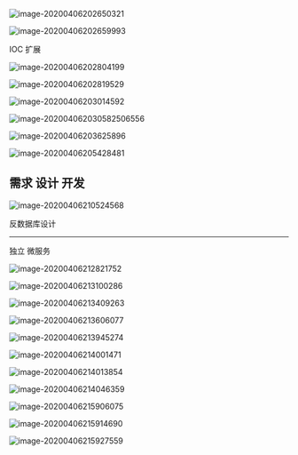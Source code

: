 ![image-20200406202650321](AOP.assets/image-20200406202650321.png)





![image-20200406202659993](AOP.assets/image-20200406202659993.png)





IOC 扩展











![image-20200406202804199](AOP.assets/image-20200406202804199.png)



![image-20200406202819529](AOP.assets/image-20200406202819529.png)







![image-20200406203014592](AOP.assets/image-20200406203014592.png)











![image-20200406203058250](AOP.assets/image-20200406203058250.png)6556







![image-20200406203625896](AOP.assets/image-20200406203625896.png)





![image-20200406205428481](AOP.assets/image-20200406205428481.png)







## 需求 设计 开发





![image-20200406210524568](AOP.assets/image-20200406210524568.png)





反数据库设计 





****

  独立 微服务



![image-20200406212821752](AOP.assets/image-20200406212821752.png)









![image-20200406213100286](AOP.assets/image-20200406213100286.png)





![image-20200406213409263](AOP.assets/image-20200406213409263.png)





![image-20200406213606077](AOP.assets/image-20200406213606077.png)





![image-20200406213945274](AOP.assets/image-20200406213945274.png)





![image-20200406214001471](AOP.assets/image-20200406214001471.png)





![image-20200406214013854](AOP.assets/image-20200406214013854.png)





![image-20200406214046359](AOP.assets/image-20200406214046359.png)





![image-20200406215906075](AOP.assets/image-20200406215906075.png)

![image-20200406215914690](AOP.assets/image-20200406215914690.png)









![image-20200406215927559](AOP.assets/image-20200406215927559.png)
